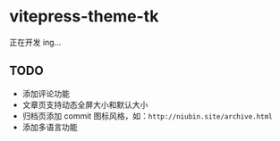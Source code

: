 # vitepress-theme-tk

正在开发 ing...

## TODO

- 添加评论功能
- 文章页支持动态全屏大小和默认大小
- 归档页添加 commit 图标风格，如：`http://niubin.site/archive.html`
- 添加多语言功能